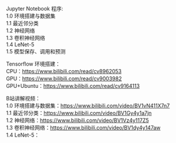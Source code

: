 Jupyter Notebook 程序:  
1.0 环境搭建与数据集  
1.1 最近邻分类  
1.2 神经网络  
1.3 卷积神经网络  
1.4 LeNet-5  
1.5 模型保存、调用和预测  

Tensorflow 环境搭建：  
CPU：https://www.bilibili.com/read/cv8962053  
GPU：https://www.bilibili.com/read/cv9003982  
GPU+Ubuntu：https://www.bilibili.com/read/cv9164113  

B站讲解视频：  
1.0 环境搭建与数据集：https://www.bilibili.com/video/BV1vN411X7n7  
1.1 最近邻分类：https://www.bilibili.com/video/BV1Gy4y1a7jn  
1.2 神经网络：https://www.bilibili.com/video/BV1Vz4y117Z5  
1.3 卷积神经网络：https://www.bilibili.com/video/BV1dy4y147aw  
1.4 LeNet-5：
